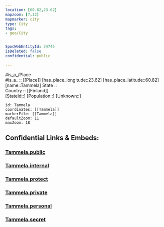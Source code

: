 ```yaml
---
location: [60.82,23.62] 
mapzoom: [7,12] 
mapmarker: city 
type: City
tags:
- geo/City


SpocWebEntityId: 34746
isDeleted: false
confidential: public

---
```

#is_a_/Place  
#is_a_ :: [[Place]] 
[has_place_longitude::23.62] 
[has_place_latitude::60.82] 
[name::Tammela] 
State ::  
Country :: [[Finland]]  
[StateId::] 
[Population::] 
[Unknown::] 


```leaflet
id: Tammela
coordinates: [[Tammela]] 
markerFile: [[Tammela]] 
defaultZoom: 11 
maxZoom: 18
```


## Confidential Links & Embeds: 

### [Tammela.public](/_public/\Earth\Continent\Europe\Europe~North\Finland\Provinces~Finland\Western_Finland\counties~Western_Finland\Kanta-Häme\CityTammela.public.md) 

### [Tammela.internal](/_internal/\Earth\Continent\Europe\Europe~North\Finland\Provinces~Finland\Western_Finland\counties~Western_Finland\Kanta-Häme\CityTammela.internal.md) 

### [Tammela.protect](/_protect/\Earth\Continent\Europe\Europe~North\Finland\Provinces~Finland\Western_Finland\counties~Western_Finland\Kanta-Häme\CityTammela.protect.md) 

### [Tammela.private](/_private/\Earth\Continent\Europe\Europe~North\Finland\Provinces~Finland\Western_Finland\counties~Western_Finland\Kanta-Häme\CityTammela.private.md) 

### [Tammela.personal](/_personal/\Earth\Continent\Europe\Europe~North\Finland\Provinces~Finland\Western_Finland\counties~Western_Finland\Kanta-Häme\CityTammela.personal.md) 

### [Tammela.secret](/_secret/\Earth\Continent\Europe\Europe~North\Finland\Provinces~Finland\Western_Finland\counties~Western_Finland\Kanta-Häme\CityTammela.secret.md)

